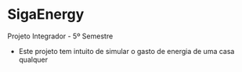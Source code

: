 # SigaEnergy
Projeto Integrador - 5º Semestre
* Este projeto tem intuito de simular o gasto de energia de uma casa qualquer 
 
